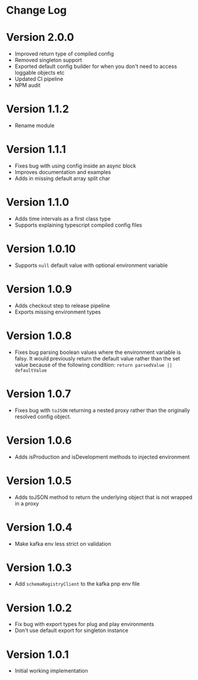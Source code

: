 # Change Log

# Version 2.0.0

* Improved return type of compiled config
* Removed singleton support
* Exported default config builder for when you don't need to access loggable objects etc
* Updated CI pipeline
* NPM audit

# Version 1.1.2

* Rename module

# Version 1.1.1

* Fixes bug with using config inside an async block
* Improves documentation and examples
* Adds in missing default array split char

# Version 1.1.0

* Adds time intervals as a first class type
* Supports explaining typescript compiled config files

# Version 1.0.10

* Supports `null` default value with optional environment variable

# Version 1.0.9

* Adds checkout step to release pipeline
* Exports missing environment types

# Version 1.0.8

* Fixes bug parsing boolean values where the environment variable is
  falsy. It would previously return the default value rather than the
  set value because of the following condition: `return parsedValue ||
  defaultValue`

# Version 1.0.7

* Fixes bug with `toJSON` returning a nested proxy rather than the
  originally resolved config object.

# Version 1.0.6

* Adds isProduction and isDevelopment methods to injected environment

# Version 1.0.5

* Adds toJSON method to return the underlying object that is not wrapped
  in a proxy

# Version 1.0.4

* Make kafka env less strict on validation

# Version 1.0.3

* Add `schemaRegistryClient` to the kafka pnp env file

# Version 1.0.2

* Fix bug with export types for plug and play environments
* Don't use default export for singleton instance

# Version 1.0.1

* Initial working implementation
